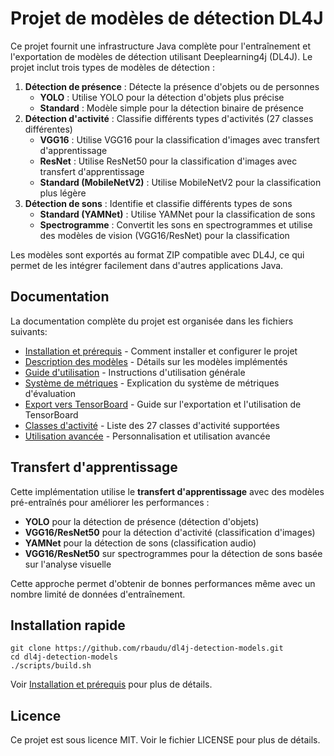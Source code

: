 # Projet de modèles de détection DL4J

Ce projet fournit une infrastructure Java complète pour l'entraînement et l'exportation de modèles de détection utilisant Deeplearning4j (DL4J). Le projet inclut trois types de modèles de détection :

1. **Détection de présence** : Détecte la présence d'objets ou de personnes
   - **YOLO** : Utilise YOLO pour la détection d'objets plus précise
   - **Standard** : Modèle simple pour la détection binaire de présence
2. **Détection d'activité** : Classifie différents types d'activités (27 classes différentes)
   - **VGG16** : Utilise VGG16 pour la classification d'images avec transfert d'apprentissage
   - **ResNet** : Utilise ResNet50 pour la classification d'images avec transfert d'apprentissage
   - **Standard (MobileNetV2)** : Utilise MobileNetV2 pour la classification plus légère
3. **Détection de sons** : Identifie et classifie différents types de sons
   - **Standard (YAMNet)** : Utilise YAMNet pour la classification de sons
   - **Spectrogramme** : Convertit les sons en spectrogrammes et utilise des modèles de vision (VGG16/ResNet) pour la classification

Les modèles sont exportés au format ZIP compatible avec DL4J, ce qui permet de les intégrer facilement dans d'autres applications Java.

## Documentation

La documentation complète du projet est organisée dans les fichiers suivants:

- [Installation et prérequis](docs/INSTALLATION.md) - Comment installer et configurer le projet
- [Description des modèles](docs/MODELS.md) - Détails sur les modèles implémentés
- [Guide d'utilisation](docs/USAGE.md) - Instructions d'utilisation générale
- [Système de métriques](docs/METRICS.md) - Explication du système de métriques d'évaluation
- [Export vers TensorBoard](docs/TENSORBOARD.md) - Guide sur l'exportation et l'utilisation de TensorBoard
- [Classes d'activité](docs/CLASSES.md) - Liste des 27 classes d'activité supportées
- [Utilisation avancée](docs/ADVANCED.md) - Personnalisation et utilisation avancée

## Transfert d'apprentissage

Cette implémentation utilise le **transfert d'apprentissage** avec des modèles pré-entraînés pour améliorer les performances :

- **YOLO** pour la détection de présence (détection d'objets)
- **VGG16/ResNet50** pour la détection d'activité (classification d'images)
- **YAMNet** pour la détection de sons (classification audio)
- **VGG16/ResNet50** sur spectrogrammes pour la détection de sons basée sur l'analyse visuelle

Cette approche permet d'obtenir de bonnes performances même avec un nombre limité de données d'entraînement.

## Installation rapide

```
git clone https://github.com/rbaudu/dl4j-detection-models.git
cd dl4j-detection-models
./scripts/build.sh
```

Voir [Installation et prérequis](docs/INSTALLATION.md) pour plus de détails.

## Licence

Ce projet est sous licence MIT. Voir le fichier LICENSE pour plus de détails.
